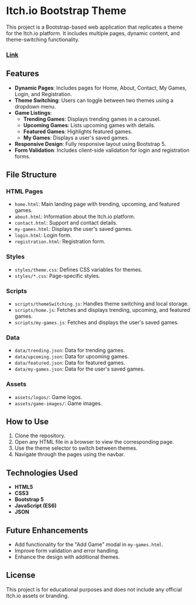 # Itch.io Bootstrap Theme

This project is a Bootstrap-based web application that replicates a theme for the Itch.io platform. It includes multiple pages, dynamic content, and theme-switching functionality.
### [Link](https://ashwinc8.github.io/Games-Library/home.html)

## Features

- **Dynamic Pages**: Includes pages for Home, About, Contact, My Games, Login, and Registration.
- **Theme Switching**: Users can toggle between two themes using a dropdown menu.
- **Game Listings**:
  - **Trending Games**: Displays trending games in a carousel.
  - **Upcoming Games**: Lists upcoming games with details.
  - **Featured Games**: Highlights featured games.
  - **My Games**: Displays a user's saved games.
- **Responsive Design**: Fully responsive layout using Bootstrap 5.
- **Form Validation**: Includes client-side validation for login and registration forms.

## File Structure

### HTML Pages
- `home.html`: Main landing page with trending, upcoming, and featured games.
- `about.html`: Information about the Itch.io platform.
- `contact.html`: Support and contact details.
- `my-games.html`: Displays the user's saved games.
- `login.html`: Login form.
- `registration.html`: Registration form.

### Styles
- `styles/theme.css`: Defines CSS variables for themes.
- `styles/*.css`: Page-specific styles.

### Scripts
- `scripts/themeSwitching.js`: Handles theme switching and local storage.
- `scripts/home.js`: Fetches and displays trending, upcoming, and featured games.
- `scripts/my-games.js`: Fetches and displays the user's saved games.

### Data
- `data/trending.json`: Data for trending games.
- `data/upcoming.json`: Data for upcoming games.
- `data/featured.json`: Data for featured games.
- `data/my-games.json`: Data for the user's saved games.

### Assets
- `assets/logos/`: Game logos.
- `assets/game-images/`: Game images.

## How to Use

1. Clone the repository.
2. Open any HTML file in a browser to view the corresponding page.
3. Use the theme selector to switch between themes.
4. Navigate through the pages using the navbar.

## Technologies Used

- **HTML5**
- **CSS3**
- **Bootstrap 5**
- **JavaScript (ES6)**
- **JSON**

## Future Enhancements

- Add functionality for the "Add Game" modal in `my-games.html`.
- Improve form validation and error handling.
- Enhance the design with additional themes.

## License

This project is for educational purposes and does not include any official Itch.io assets or branding.
